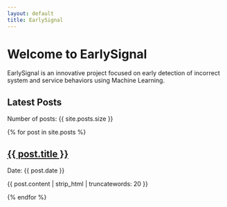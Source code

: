 ```yaml
---
layout: default
title: EarlySignal
---
```


# Welcome to EarlySignal

EarlySignal is an innovative project focused on early detection of incorrect system and service behaviors using Machine Learning.

## Latest Posts

Number of posts: {{ site.posts.size }}

{% for post in site.posts %}
  <article>
    <h2><a href="{{ post.url }}">{{ post.title }}</a></h2>
    <p>Date: {{ post.date }}</p>
    <p>{{ post.content | strip_html | truncatewords: 20 }}</p>
  </article>
{% endfor %}

<style>
.posts {
  margin-top: 2em;
}
.post {
  margin-bottom: 2em;
  padding-bottom: 2em;
  border-bottom: 1px solid #eee;
}
.post-meta {
  color: #666;
  font-size: 0.9em;
}
.post-excerpt {
  margin: 1em 0;
}
.read-more {
  display: inline-block;
  margin-top: 0.5em;
}
</style> 